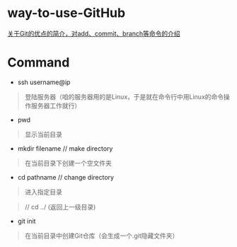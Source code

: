# way-to-use-GitHub

[关于Git的优点的简介，对add、commit、branch等命令的介绍](http://www.liaoxuefeng.com/wiki/0013739516305929606dd18361248578c67b8067c8c017b000/00137396287703354d8c6c01c904c7d9ff056ae23da865a000)


# Command

- ssh username@ip
> 登陆服务器（咱的服务器用的是Linux，于是就在命令行中用Linux的命令操作服务器工作就行）

- pwd
> 显示当前目录

- mkdir filename  // make directory
> 在当前目录下创建一个空文件夹

- cd pathname  // change directory
> 进入指定目录

> // cd ../ (返回上一级目录)

- git init
> 在当前目录中创建Git仓库（会生成一个.git隐藏文件夹）


